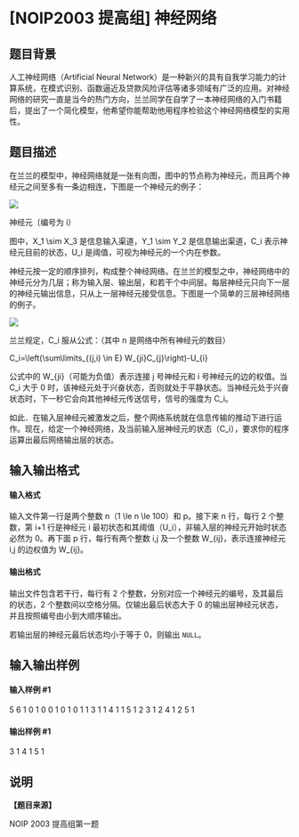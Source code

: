 
# [NOIP2003 提高组] 神经网络
## 题目背景
人工神经网络（Artificial Neural Network）是一种新兴的具有自我学习能力的计算系统，在模式识别、函数逼近及贷款风险评估等诸多领域有广泛的应用。对神经网络的研究一直是当今的热门方向，兰兰同学在自学了一本神经网络的入门书籍后，提出了一个简化模型，他希望你能帮助他用程序检验这个神经网络模型的实用性。


## 题目描述
在兰兰的模型中，神经网络就是一张有向图，图中的节点称为神经元，而且两个神经元之间至多有一条边相连，下图是一个神经元的例子：

![](https://cdn.luogu.com.cn/upload/image_hosting/31062648.png)

神经元〔编号为 i）


图中，X_1 \sim X_3 是信息输入渠道，Y_1 \sim Y_2 是信息输出渠道，C_i 表示神经元目前的状态，U_i 是阈值，可视为神经元的一个内在参数。

神经元按一定的顺序排列，构成整个神经网络。在兰兰的模型之中，神经网络中的神经元分为几层；称为输入层、输出层，和若干个中间层。每层神经元只向下一层的神经元输出信息，只从上一层神经元接受信息。下图是一个简单的三层神经网络的例子。

![](https://cdn.luogu.com.cn/upload/image_hosting/ng1ui4xw.png)

兰兰规定，C_i 服从公式：（其中 n 是网络中所有神经元的数目）

C_i=\left(\sum\limits_{(j,i) \in E} W_{ji}C_{j}\right)-U_{i}

公式中的 W_{ji}（可能为负值）表示连接 j 号神经元和 i 号神经元的边的权值。当 C_i 大于 0 时，该神经元处于兴奋状态，否则就处于平静状态。当神经元处于兴奋状态时，下一秒它会向其他神经元传送信号，信号的强度为 C_i。

如此．在输入层神经元被激发之后，整个网络系统就在信息传输的推动下进行运作。现在，给定一个神经网络，及当前输入层神经元的状态（C_i），要求你的程序运算出最后网络输出层的状态。


## 输入输出格式
#### 输入格式

输入文件第一行是两个整数 n（1 \le n \le 100）和 p。接下来 n 行，每行 2 个整数，第 i+1 行是神经元 i 最初状态和其阈值（U_i），非输入层的神经元开始时状态必然为 0。再下面 p 行，每行有两个整数 i,j 及一个整数 W_{ij}，表示连接神经元 i,j 的边权值为 W_{ij}。

#### 输出格式

输出文件包含若干行，每行有 2 个整数，分别对应一个神经元的编号，及其最后的状态，2 个整数间以空格分隔。仅输出最后状态大于 0 的输出层神经元状态，并且按照编号由小到大顺序输出。

若输出层的神经元最后状态均小于等于 0，则输出 `NULL`。

## 输入输出样例
#### 输入样例 #1
5 6
1 0
1 0
0 1
0 1
0 1
1 3 1
1 4 1
1 5 1
2 3 1
2 4 1
2 5 1

#### 输出样例 #1
3 1
4 1
5 1

## 说明
**【题目来源】**

NOIP 2003 提高组第一题
